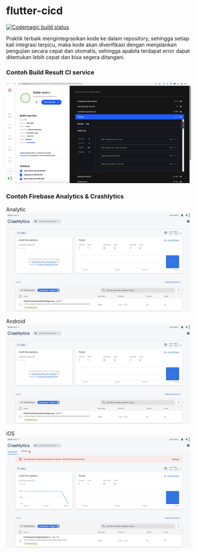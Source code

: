 # flutter-cicd
[![Codemagic build status](https://api.codemagic.io/apps/61ad8c893f5cef0f74f200db/61ad8c893f5cef0f74f200da/status_badge.svg)](https://codemagic.io/apps/61ad8c893f5cef0f74f200db/61ad8c893f5cef0f74f200da/latest_build)

Praktik terbaik mengintegrasikan kode ke dalam repository, sehingga setiap kali integrasi terpicu, maka kode akan diverifikasi dengan menjalankan pengujian secara cepat dan otomatis, sehingga apabila terdapat error dapat ditemukan lebih cepat dan bisa segera ditangani.

### Contoh Build Result CI service
![Contoh Build Result CI service](/assets/codemagic-build.png)

### Contoh Firebase Analytics & Crashlytics

Analytic
![Contoh Crash Android](/assets/crash-android.png)

Android
![Contoh Crash Android](/assets/crash-android.png)

iOS
![Contoh Crash iOS](/assets/crash-ios.png)


